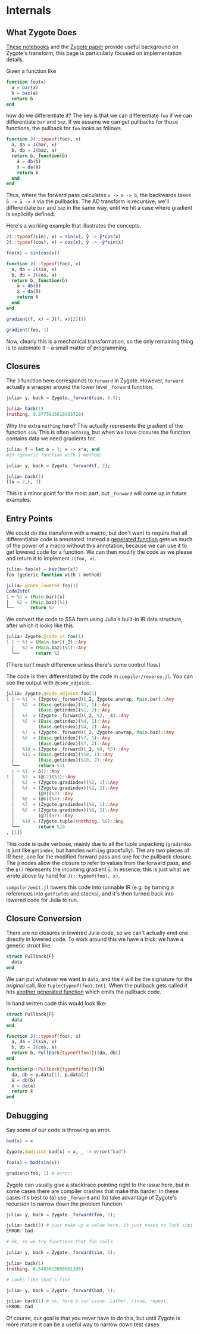 # Internals

## What Zygote Does

[These notebooks](https://github.com/MikeInnes/diff-zoo) and the [Zygote paper](https://arxiv.org/abs/1810.07951) provide useful background on Zygote's transform; this page is particularly focused on implementation details.

Given a function like

```julia
function foo(x)
  a = bar(x)
  b = baz(a)
  return b
end
```

how do we differentiate it? The key is that we can differentiate `foo` if we can differentiate `bar` and `baz`. If we assume we can get pullbacks for those functions, the pullback for `foo` looks as follows.

```julia
function J(::typeof(foo), x)
  a, da = J(bar, x)
  b, db = J(baz, a)
  return b, function(b̄)
    ā = db(b̄)
    x̄ = da(ā)
    return x̄
  end
end
```

Thus, where the forward pass calculates `x -> a -> b`, the backwards takes `b̄ -> ā -> x̄` via the pullbacks. The AD transform is recursive; we'll differentiate `bar` and `baz` in the same way, until we hit a case where gradient is explicitly defined.

Here's a working example that illustrates the concepts.

```julia
J(::typeof(sin), x) = sin(x), ȳ -> ȳ*cos(x)
J(::typeof(cos), x) = cos(x), ȳ -> -ȳ*sin(x)

foo(x) = sin(cos(x))

function J(::typeof(foo), x)
  a, da = J(sin, x)
  b, db = J(cos, a)
  return b, function(b̄)
    ā = db(b̄)
    x̄ = da(ā)
    return x̄
  end
end

gradient(f, x) = J(f, x)[2](1)

gradient(foo, 1)
```

Now, clearly this is a mechanical transformation, so the only remaining thing is to automate it – a small matter of programming.

## Closures

The `J` function here corresponds to `forward` in Zygote. However, `forward` actually a wrapper around the lower level `_forward` function.

```julia
julia> y, back = Zygote._forward(sin, 0.5);

julia> back(1)
(nothing, 0.8775825618903728)
```

Why the extra `nothing` here? This actually represents the gradient of the function `sin`. This is often `nothing`, but when we have closures the function contains data we need gradients for.

```julia
julia> f = let a = 3; x -> x*a; end
#19 (generic function with 1 method)

julia> y, back = Zygote._forward(f, 2);

julia> back(1)
((a = 2,), 3)
```

This is a minor point for the most part, but `_forward` will come up in future examples.

## Entry Points

We could do this transform with a macro, but don't want to require that all differentiable code is annotated. Instead a [generated function](https://github.com/FluxML/Zygote.jl/blob/daf1032488a2cd1fc739bc95a9fc05f93f90f2b6/src/compiler/interface2.jl#L3) gets us much of the power of a macro without this annotation, because we can use it to get lowered code for a function. We can then modify the code as we please and return it to implement `J(foo, x)`.

```julia
julia> foo(x) = baz(bar(x))
foo (generic function with 1 method)

julia> @code_lowered foo(1)
CodeInfo(
1 ─ %1 = (Main.bar)(x)
│   %2 = (Main.baz)(%1)
└──      return %2
```

We convert the code to SSA form using Julia's built-in IR data structure, after which it looks like this.

```julia
julia> Zygote.@code_ir foo(1)
1 1 ─ %1 = (Main.bar)(_2)::Any
  │   %2 = (Main.baz)(%1)::Any
  └──      return %2    
```

(There isn't much difference unless there's some control flow.)

The code is then differentiated by the code in `compiler/reverse.jl`. You can see the output with `@code_adjoint`.

```julia
julia> Zygote.@code_adjoint foo(1)
1 1 ─ %1  = (Zygote._forward)(_2, Zygote.unwrap, Main.bar)::Any
  │   %2  = (Base.getindex)(%1, 1)::Any
  │         (Base.getindex)(%1, 2)::Any
  │   %4  = (Zygote._forward)(_2, %2, _4)::Any
  │   %5  = (Base.getindex)(%4, 1)::Any
  │         (Base.getindex)(%4, 2)::Any
  │   %7  = (Zygote._forward)(_2, Zygote.unwrap, Main.baz)::Any
  │   %8  = (Base.getindex)(%7, 1)::Any
  │         (Base.getindex)(%7, 2)::Any
  │   %10 = (Zygote._forward)(_2, %8, %5)::Any
  │   %11 = (Base.getindex)(%10, 1)::Any
  │         (Base.getindex)(%10, 2)::Any
  └──       return %11
  1 ─ %1  = Δ()::Any
1 │   %2  = (@12)(%1)::Any
  │   %3  = (Zygote.gradindex)(%2, 1)::Any
  │   %4  = (Zygote.gradindex)(%2, 2)::Any
  │         (@9)(%3)::Any
  │   %6  = (@6)(%4)::Any
  │   %7  = (Zygote.gradindex)(%6, 1)::Any
  │   %8  = (Zygote.gradindex)(%6, 2)::Any
  │         (@3)(%7)::Any
  │   %10 = (Zygote.tuple)(nothing, %8)::Any
  └──       return %10
, [1])
```

This code is quite verbose, mainly due to all the tuple unpacking (`gradindex` is just like `getindex`, but handles `nothing` gracefully). The are two pieces of IR here, one for the modified forward pass and one for the pullback closure. The `@` nodes allow the closure to refer to values from the forward pass, and the `Δ()` represents the incoming gradient `ȳ`. In essence, this is just what we wrote above by hand for `J(::typeof(foo), x)`.

`compiler/emit.jl` lowers this code into runnable IR (e.g. by turning `@` references into `getfield`s and stacks), and it's then turned back into lowered code for Julia to run.

## Closure Conversion

There are no closures in lowered Julia code, so we can't actually emit one directly in lowered code. To work around this we have a trick: we have a generic struct like

```julia
struct Pullback{F}
  data
end
```

We can put whatever we want in `data`, and the `F` will be the signature for the *original* call, like `Tuple{typeof(foo),Int}`. When the pullback gets called it hits [another generated function](https://github.com/FluxML/Zygote.jl/blob/daf1032488a2cd1fc739bc95a9fc05f93f90f2b6/src/compiler/interface2.jl#L15) which emits the pullback code.

In hand written code this would look like:

```julia
struct Pullback{F}
  data
end

function J(::typeof(foo), x)
  a, da = J(sin, x)
  b, db = J(cos, a)
  return b, Pullback{typeof(foo)}((da, db))
end

function(p::Pullback{typeof(foo)})(b̄)
  da, db = p.data[1], p.data[2]
  ā = db(b̄)
  x̄ = da(ā)
  return x̄
end
```

## Debugging

Say some of our code is throwing an error.

```julia
bad(x) = x

Zygote.@adjoint bad(x) = x, _ -> error("bad")

foo(x) = bad(sin(x))

gradient(foo, 1) # error!
```

Zygote can usually give a stacktrace pointing right to the issue here, but in some cases there are compiler crashes that make this harder. In these cases it's best to (a) use `_forward` and (b) take advantage of Zygote's recursion to narrow down the problem function.

```julia
julia> y, back = Zygote._forward(foo, 1);

julia> back(1) # just make up a value here, it just needs to look similar to `y`
ERROR: bad

# Ok, so we try functions that foo calls

julia> y, back = Zygote._forward(sin, 1);

julia> back(1)
(nothing, 0.5403023058681398)

# Looks like that's fine

julia> y, back = Zygote._forward(bad, 1);

julia> back(1) # ok, here's our issue. Lather, rinse, repeat.
ERROR: bad
```

Of course, our goal is that you never have to do this, but until Zygote is more mature it can be a useful way to narrow down test cases.
